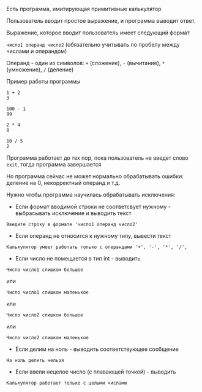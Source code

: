 Есть программа, имитирующая примитивные калькулятор

Пользователь вводит простое выражение, и программа выводит ответ.

Выражение, которое вводит пользователь имеет следующий формат

`число1 операнд число2` (обязательно учитывать по пробелу между числами и операндом)


Операнд - один из символов: `+` (сложение), `-` (вычитание), `*` (умножение), `/` (деление)

Пример работы программы

```console
1 + 2
3

100 - 1
99

2 * 4
8

10 / 5
2
```


Программа работает до тех пор, пока пользователь не введет слово `exit`, тогда программа завершается

Но программа сейчас не может нормально обрабатывать ошибки: деление на 0, некорректный операнд и т.д.

Нужно чтобы программа научилась обрабатывать исключения:

- Если формат вводимой строки не соответсвует нужному - выбрасывать исключение и выводить текст
```console
Введите строку в формате 'число1 операнд число2'
```

- Если операнд не относится к нужному типу, вывести текст

```console
Калькулятор умеет работать только с операндами '+', '-', '*', '/',
```

- Если число не помещается в тип int - выводить

```console
Число число1 слишком большое
```
или
```console
Число число1 слишком маленькое
```
или
```console
Число число2 слишком большое
```
или
```console
Число число2 слишком маленькое
```

- Если делим на ноль - выводить cоответствующее сообщение

```console
На ноль делить нельзя
```


- Если ввели нецелое число (с плавающей точкой) - выводить

```console
Калькулятор работает только с целыми числами
```
